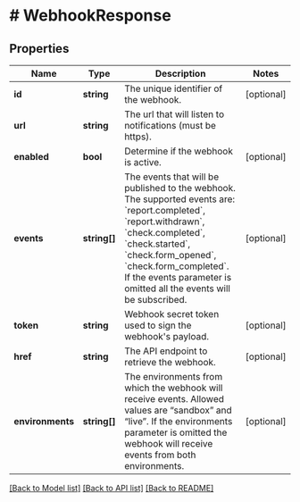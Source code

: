 # # WebhookResponse

## Properties

Name | Type | Description | Notes
------------ | ------------- | ------------- | -------------
**id** | **string** | The unique identifier of the webhook. | [optional]
**url** | **string** | The url that will listen to notifications (must be https). |
**enabled** | **bool** | Determine if the webhook is active. | [optional]
**events** | **string[]** | The events that will be published to the webhook. The supported events are: &#x60;report.completed&#x60;, &#x60;report.withdrawn&#x60;, &#x60;check.completed&#x60;, &#x60;check.started&#x60;, &#x60;check.form_opened&#x60;, &#x60;check.form_completed&#x60;. If the events parameter is omitted all the events will be subscribed. | [optional]
**token** | **string** | Webhook secret token used to sign the webhook&#39;s payload. | [optional]
**href** | **string** | The API endpoint to retrieve the webhook. | [optional]
**environments** | **string[]** | The environments from which the webhook will receive events. Allowed values are “sandbox” and “live”. If the environments parameter is omitted the webhook will receive events from both environments. | [optional]

[[Back to Model list]](../../README.md#models) [[Back to API list]](../../README.md#endpoints) [[Back to README]](../../README.md)
